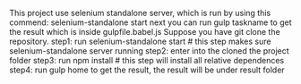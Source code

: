 This project use selenium standalone server, which is run by using this commend:
selenium-standalone start
next you can run gulp taskname to get the result which is inside gulpfile.babel.js
Suppose you have git clone the repository.
step1: run selenium-standalone start # this step makes sure selenium-standalone server running
step2: enter into the cloned the project folder
step3: run npm install  # this step will install all relative dependences
step4: run gulp home to get the result, the result will be under result folder



